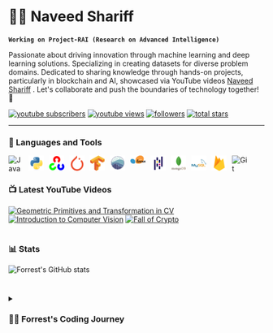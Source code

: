 # 🏇🏻 Naveed Shariff

**`Working on Project-RAI (Research on Advanced Intelligence)`**

Passionate about driving innovation through machine learning and deep learning solutions. Specializing in creating datasets for diverse problem domains. Dedicated to sharing knowledge through hands-on projects, particularly in blockchain and AI, showcased via YouTube videos <a href="https://www.youtube.com/@naveedshariff1723" target="_blank">Naveed Shariff</a>
. Let's collaborate and push the boundaries of technology together! 🚀 

   <p align="centre">
      <a href="https://www.youtube.com/@naveedshariff1723?sub_confirmation=1">
         <img alt="youtube subscribers" title="Subscribe to my YouTube channel" src="https://custom-icon-badges.demolab.com/youtube/channel/subscribers/UCiXYeAylBACBRWfq3KWY62A?color=%23E05D44&label=SUBSCRIBE&logo=video&logoColor=white&style=for-the-badge&labelColor=CE4630"/></a> 
      <a href="https://www.youtube.com/@naveedshariff1723">
         <img alt="youtube views" title="YouTube views" src="https://custom-icon-badges.demolab.com/youtube/channel/views/UCiXYeAylBACBRWfq3KWY62A?color=%23E1AD0E&logo=eye&logoColor=white&style=for-the-badge&labelColor=C79600"/></a> 
      <a href="https://github.com/NaveedShariff?tab=followers">
         <img alt="followers" title="Follow me on Github" src="https://custom-icon-badges.demolab.com/github/followers/NaveedShariff?color=236ad3&labelColor=1155ba&style=for-the-badge&logo=person-add&label=Follow&logoColor=white"/></a>
      <a href="https://github.com/NaveedShariff?tab=repositories&sort=stargazers">
         <img alt="total stars" title="Total stars on GitHub" src="https://custom-icon-badges.demolab.com/github/stars/NaveedShariff?color=55960c&style=for-the-badge&labelColor=488207&logo=star"/></a>
   </p>

---

### 🧰 Languages and Tools

<img align="left" alt="Java" width="30px" style="padding-right:10px;" src="https://cdn.jsdelivr.net/gh/devicons/devicon/icons/java/java-original.svg"/>
<img align="left" alt="Python" width="30px" style="padding-right:10px;" src="https://raw.githubusercontent.com/teamedwardforever/Readme-Generator/71f25dd8b98329b168142a6b782a107b75eab178/svg/Skills/Languages/python-original.svg" />
<img align="left" alt="OpenCV" width="30px" style="padding-right:10px;" src="https://raw.githubusercontent.com/teamedwardforever/Readme-Generator/71f25dd8b98329b168142a6b782a107b75eab178/svg/Skills/ML/opencv-icon.svg" />
<img align="left" alt="PyTorch" width="30px" style="padding-right:10px;" src="https://raw.githubusercontent.com/teamedwardforever/Readme-Generator/71f25dd8b98329b168142a6b782a107b75eab178/svg/Skills/ML/pytorch-icon.svg" />
<img align="left" alt="TensorFlow" width="30px" style="padding-right:10px;" src="https://raw.githubusercontent.com/teamedwardforever/Readme-Generator/71f25dd8b98329b168142a6b782a107b75eab178/svg/Skills/ML/tensorflow-icon.svg" />
<img align="left" alt="SeaBorn" width="30px" style="padding-right:10px;" src="https://raw.githubusercontent.com/teamedwardforever/Readme-Generator/71f25dd8b98329b168142a6b782a107b75eab178/svg/Skills/ML/logo-mark-lightbg.svg" />
<img align="left" alt="Scikit" width="30px" style="padding-right:10px;" src="https://raw.githubusercontent.com/teamedwardforever/Readme-Generator/71f25dd8b98329b168142a6b782a107b75eab178/svg/Skills/ML/Scikit_learn_logo_small.svg" />
<img align="left" alt="Pandas" width="30px" style="padding-right:10px;" src="https://raw.githubusercontent.com/teamedwardforever/Readme-Generator/71f25dd8b98329b168142a6b782a107b75eab178/svg/Skills/ML/pandas-original.svg" />
<img align="left" alt="MongoDB" width="30px" style="padding-right:10px;" src="https://raw.githubusercontent.com/teamedwardforever/Readme-Generator/71f25dd8b98329b168142a6b782a107b75eab178/svg/Skills/Database/mongodb-original-wordmark.svg" />
<img align="left" alt="MySQL" width="30px" style="padding-right:10px;" src="https://raw.githubusercontent.com/teamedwardforever/Readme-Generator/71f25dd8b98329b168142a6b782a107b75eab178/svg/Skills/Database/mysql-original-wordmark.svg" />
<img align="left" alt="FireBase" width="30px" style="padding-right:10px;" src="https://raw.githubusercontent.com/teamedwardforever/Readme-Generator/71f25dd8b98329b168142a6b782a107b75eab178/svg/Skills/BackendService/firebase-icon.svg" />
<img align="left" alt="Git" width="30px" style="padding-right:10px;" src="https://cdn.jsdelivr.net/gh/devicons/devicon/icons/git/git-original.svg" />
<br />

#

### 📺 Latest YouTube Videos

<!-- BEGIN YOUTUBE-CARDS -->
[![Geometric Primitives and Transformation in CV](https://ytcards.demolab.com/?id=BABzEAJlYog&title=Geometric+Primitives+and+Transformation+in+CV&lang=en&timestamp=1707836432&background_color=%230d1117&title_color=%23ffffff&stats_color=%23dedede&max_title_lines=1&width=250&border_radius=5&duration=395 "Geometric Primitives and Transformation in CV")](https://youtu.be/BABzEAJlYog?si=6KwIaIabi5BjugJz)
[![Introduction to Computer Vision](https://ytcards.demolab.com/?id=nhsNVI5v8ng&title=Introduction+to+Computer+Vision&lang=en&background_color=%230d1117&title_color=%23ffffff&stats_color=%23dedede&max_title_lines=1&width=250&border_radius=5&duration=395 "Introduction to Computer Vision")](https://youtu.be/nhsNVI5v8ng?si=00CaOme730IMVXWQ)
[![Fall of Crypto](https://ytcards.demolab.com/?id=s0olLMUN5ls&title=Fall+of+Crypto&lang=en&background_color=%230d1117&title_color=%23ffffff&stats_color=%23dedede&max_title_lines=1&width=250&border_radius=5&duration=395 "Fall of Crypto")](https://www.youtube.com/watch?v=s0olLMUN5ls)

<!-- END YOUTUBE-CARDS -->
#

### 📊 Stats

![Forrest's GitHub stats](https://github-readme-stats.vercel.app/api?username=forrestknight&show_icons=true&theme=gruvbox)

<!-- ![GitHub Streak](https://streak-stats.demolab.com?user=ForrestKnight&theme=gruvbox&border_radius=4.5) -->

#

<details>
 <summary><h3>👨‍💻 Forrest's Coding Journey</h3></summary>
   I started my coding journey as a naive computer science student with a passion to learn everything I could about this programming world - code, unix, linux, theory. And all the while, teaching myself iOS development with a dream to build my own app, but that soon got overshadowed by my desire to excel in Java. A desire that landed me a full-stack software engineering job upon graduation. However, I had another desire I had been pursuing throughout this time - YouTube content creation. I eventually ended up quitting my software engineering job to pursue YouTube full-time, and that has been my focus ever since. But there's something that's always bothered me about my journey - abandoning my dream of building my own app to pursue the safe route, a job. Now I've already taken the leap away from that safety net into this uncomfortable, unexplored world that it being a creator. And it worked out, but again, it became comfortable. It's easier to create a video than go out on a ledge and build my own product. I do have to eat, at the end of the day, but I think it's time. It's time to get uncomfortable again. I have a burning desire to get back on the horse, and fulfill that dream younger me had of building my own app, my own product. And in order to do that, I'll be implmementing a few measures to streamline my YouTube content to focus more time on fulfilling that dream - a dream that I'll be ready to tackle in 2023 due to the measure I'm putting in place now until the end of 2022. Don't wait up, because I'm coming.

[website]: https://fkcodes.com
[youtube]: https://youtube.com/fknight

## 🏆 GitHub Trophies
![](https://github-profile-trophy.vercel.app/?username=NaveedShariff&theme=nord&no-frame=false&no-bg=true&margin-w=4)

### ✍️ Random Dev Quote
![](https://quotes-github-readme.vercel.app/api?type=horizontal&theme=dark)

### 🔝 Top Contributed Repo
![](https://github-contributor-stats.vercel.app/api?username=NaveedShariff&limit=5&theme=nord&combine_all_yearly_contributions=true)

### 😂 Random Dev Meme
<img src='https://randommeme-five.vercel.app/' style="height: 400px;"/>

---
[![](https://visitcount.itsvg.in/api?id=NaveedShariff&icon=3&color=11)](https://visitcount.itsvg.in)

<!-- Proudly created with GPRM ( https://gprm.itsvg.in ) -->
<div> <a href="https://github.com/NaveedShariff" target="_blank"><img src="https://img.shields.io/badge/GitHub-100000?style=for-the-badge&logo=github&logoColor=white" target="_blank"></a>
</div><h3 align="left">Languages and Tools:</h3>
<p align="left">
<img src="https://raw.githubusercontent.com/teamedwardforever/Readme-Generator/71f25dd8b98329b168142a6b782a107b75eab178/svg/Skills/Languages/java-original.svg" alt="Java" width="40" height="40"/>
<img src="https://raw.githubusercontent.com/teamedwardforever/Readme-Generator/71f25dd8b98329b168142a6b782a107b75eab178/svg/Skills/Languages/python-original.svg" alt="Python" width="40" height="40"/>
<img src="https://raw.githubusercontent.com/teamedwardforever/Readme-Generator/71f25dd8b98329b168142a6b782a107b75eab178/svg/Skills/Database/mongodb-original-wordmark.svg" alt="Mongodb" width="40" height="40"/>
<img src="https://raw.githubusercontent.com/teamedwardforever/Readme-Generator/71f25dd8b98329b168142a6b782a107b75eab178/svg/Skills/Database/mysql-original-wordmark.svg" alt="Mysql" width="40" height="40"/>
<img src="https://raw.githubusercontent.com/teamedwardforever/Readme-Generator/71f25dd8b98329b168142a6b782a107b75eab178/svg/Skills/BackendService/firebase-icon.svg" alt="Firebase" width="40" height="40"/>
<img src="https://raw.githubusercontent.com/teamedwardforever/Readme-Generator/71f25dd8b98329b168142a6b782a107b75eab178/svg/Skills/ML/opencv-icon.svg" alt="Opencv" width="40" height="40"/>
<img src="https://raw.githubusercontent.com/teamedwardforever/Readme-Generator/71f25dd8b98329b168142a6b782a107b75eab178/svg/Skills/ML/logo-mark-lightbg.svg" alt="SeaBorn" width="40" height="40"/>
<img src="https://raw.githubusercontent.com/teamedwardforever/Readme-Generator/71f25dd8b98329b168142a6b782a107b75eab178/svg/Skills/ML/Scikit_learn_logo_small.svg" alt="Scikit" width="40" height="40"/>
<img src="https://raw.githubusercontent.com/teamedwardforever/Readme-Generator/71f25dd8b98329b168142a6b782a107b75eab178/svg/Skills/ML/pandas-original.svg" alt="Pandas" width="40" height="40"/>
<img src="https://raw.githubusercontent.com/teamedwardforever/Readme-Generator/71f25dd8b98329b168142a6b782a107b75eab178/svg/Skills/ML/pytorch-icon.svg" alt="Pytorch" width="40" height="40"/>
<img src="https://raw.githubusercontent.com/teamedwardforever/Readme-Generator/71f25dd8b98329b168142a6b782a107b75eab178/svg/Skills/ML/tensorflow-icon.svg" alt="Tensorflow" width="40" height="40"/>
<img src="https://raw.githubusercontent.com/teamedwardforever/Readme-Generator/71f25dd8b98329b168142a6b782a107b75eab178/svg/Skills/Other/git-scm-icon.svg" alt="Git" width="40" height="40"/>
</p>

<img src="https://user-images.githubusercontent.com/73097560/115834477-dbab4500-a447-11eb-908a-139a6edaec5c.gif"><h3 align="center">Statistics</h3>
<div align="center">
<a href="https://github.com/NaveedShariff">
<img align="center" src="http://github-profile-summary-cards.vercel.app/api/cards/stats?username=NaveedShariff&theme=2077" height="180em" />
<img align="center" src="http://github-profile-summary-cards.vercel.app/api/cards/most-commit-language?username=NaveedShariff&theme=2077" height="180em" />
<img align="center" src="http://github-profile-summary-cards.vercel.app/api/cards/repos-per-language?username=NaveedShariff&theme=2077" height="180em" />
<img align="center" src="http://github-profile-summary-cards.vercel.app/api/cards/productive-time?username=NaveedShariff&theme=2077" height="180em" />
<img align="center" src="http://github-profile-summary-cards.vercel.app/api/cards/profile-details?username=NaveedShariff&theme=github_dark" height="180em" />
</div>
